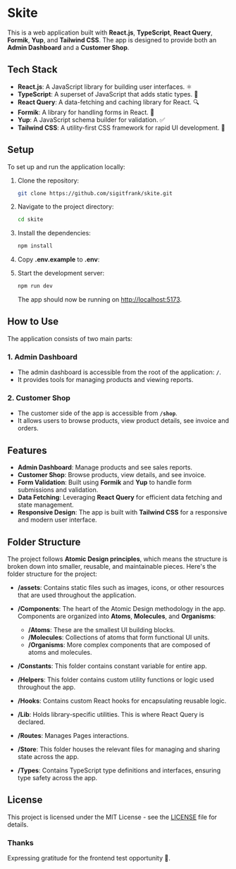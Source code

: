 # Skite

This is a web application built with **React.js**, **TypeScript**, **React Query**, **Formik**, **Yup**, and **Tailwind CSS**. The app is designed to provide both an **Admin Dashboard** and a **Customer Shop**.

## Tech Stack
- **React.js**: A JavaScript library for building user interfaces. ⚛️
- **TypeScript**: A superset of JavaScript that adds static types. 🦕
- **React Query**: A data-fetching and caching library for React. 🔍
- **Formik**: A library for handling forms in React. 📝
- **Yup**: A JavaScript schema builder for validation. ✅
- **Tailwind CSS**: A utility-first CSS framework for rapid UI development. 🌊

## Setup

To set up and run the application locally:

1. Clone the repository:
    ```bash
    git clone https://github.com/sigitfrank/skite.git
    ```

2. Navigate to the project directory:
    ```bash
    cd skite
    ```

3. Install the dependencies:
    ```bash
    npm install
    ```

4. Copy **.env.example** to **.env**:

5. Start the development server:
    ```bash
    npm run dev
    ```

   The app should now be running on [http://localhost:5173](http://localhost:5173).

## How to Use

The application consists of two main parts:

### 1. Admin Dashboard
- The admin dashboard is accessible from the root of the application: **`/`**.
- It provides tools for managing products and viewing reports.

### 2. Customer Shop
- The customer side of the app is accessible from **`/shop`**.
- It allows users to browse products, view product details, see invoice and orders.

## Features

- **Admin Dashboard**: Manage products and see sales reports.
- **Customer Shop**: Browse products, view details, and see invoice.
- **Form Validation**: Built using **Formik** and **Yup** to handle form submissions and validation.
- **Data Fetching**: Leveraging **React Query** for efficient data fetching and state management.
- **Responsive Design**: The app is built with **Tailwind CSS** for a responsive and modern user interface.

## Folder Structure

The project follows **Atomic Design principles**, which means the structure is broken down into smaller, reusable, and maintainable pieces. Here's the folder structure for the project:

- **/assets**: Contains static files such as images, icons, or other resources that are used throughout the application.
- **/Components**: The heart of the Atomic Design methodology in the app. Components are organized into **Atoms**, **Molecules**, and **Organisms**:
  - **/Atoms**: These are the smallest UI building blocks.
  - **/Molecules**: Collections of atoms that form functional UI units.
  - **/Organisms**: More complex components that are composed of atoms and molecules.
  
- **/Constants**: This folder contains constant variable for entire app.

- **/Helpers**: This folder contains custom utility functions or logic used throughout the app.

- **/Hooks**: Contains custom React hooks for encapsulating reusable logic.
  
- **/Lib**: Holds library-specific utilities. This is where React Query is declared.

- **/Routes**: Manages Pages interactions.

- **/Store**: This folder houses the relevant files for managing and sharing state across the app.

- **/Types**: Contains TypeScript type definitions and interfaces, ensuring type safety across the app.


## License

This project is licensed under the MIT License - see the [LICENSE](LICENSE) file for details.

### Thanks
Expressing gratitude for the frontend test opportunity 🙏.